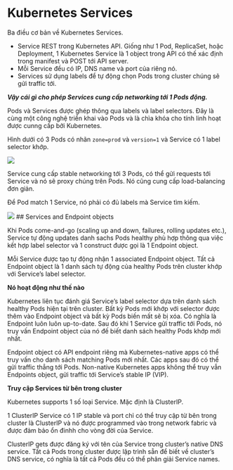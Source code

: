 # Kubernetes Services
Ba điều cơ bản về Kubernetes Services.
- Service REST trong Kubernetes API. Giống như 1 Pod, ReplicaSet, hoặc Deployment, 1 Kubernetes Service là 1 object trong API có thế xác định trong manifest và POST tới API server.
- Mỗi Service đều có IP, DNS name và port của riêng nó.
- Services sử dụng labels để tự động chọn Pods trong cluster chúng sẽ gửi traffic tới.

***Vậy cái gì cho phép Services cung cấp networking tới 1 Pods động.***

Pods và Services được ghép thông qua labels và label selectors. Đây là cùng một công nghệ triển khai vào Pods và là chìa khóa cho tính linh hoạt được cunng cấp bởi Kubernetes. 

Hình dưới có 3 Pods có nhãn `zone=prod` và `version=1` và Service có 1 label selector khớp.

<img src=https://i.imgur.com/nW7W16e.png>

Service cung cấp stable networking tới 3 Pods, có thể gửi requests tới Service và nó sẽ proxy chúng trên Pods. Nó cũng cung cấp load-balancing đơn giản.

Để Pod match 1 Service, nó phải có đủ labels mà Service tìm kiếm.

<img src=https://i.imgur.com/Cb4VxFN.png>
## Services and Endpoint objects

Khi Pods come-and-go (scaling up and down, failures, rolling updates etc.), Service tự động updates danh sachs Pods healthy phù hợp thông qua việc kết hợp label selector và 1 construct được gọi là 1 Endpoint object.

Mỗi Service được tạo tự động nhận 1 associated Endpoint object. Tất cả Endpoint object là 1 danh sách tự động của healthy Pods trên cluster khớp với Service’s label selector.

**Nó hoạt động như thế nào** 

Kubernetes liên tục đánh giá Service’s label selector dựa trên danh sách healthy Pods hiện tại trên cluster. Bất kỳ Pods mới khớp với selector được thêm vào Endpoint object và bất kỳ Pods biến mất sẽ bị xóa. Có nghĩa là Endpoint luôn luôn up-to-date. Sau đó khi 1 Service gửi traffic tới Pods, nó truy vấn Endpoint object của nó đế biết danh sách healthy Pods khớp mới nhất.

Endpoint object có API endpoint riêng mà Kubernetes-native apps có thể truy vấn cho danh sách matching Pods mới nhất. Các apps sau đó có thể gửi traffic thẳng tới Pods. Non-native Kubernetes apps không thể truy vẫn Endpoints object, gửi traffic tới Service’s stable IP (VIP).

**Truy cập Services từ bên trong cluster** 

Kubernetes supports 1 số loại Service. Mặc định là ClusterIP.

1 ClusterIP Service có 1 IP stable và port chỉ có thể truy cập từ bên trong cluster là ClusterIP và nó được programmed vào trong network fabric và được đảm bảo ổn đinhh cho vòng đời của Service.

ClusterIP gets được đăng ký với tên của Service trong cluster’s native DNS service. Tất cả Pods trong cluster được lập trình sẵn để biết  về cluster’s DNS service, có nghĩa là tất cả Pods đều có thể phân giải Service names.
